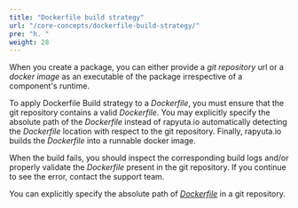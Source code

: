 ```yaml
---
title: "Dockerfile build strategy"
url: "/core-concepts/dockerfile-build-strategy/"
pre: "h. "
weight: 28
---
```


When you create a package, you can either provide a _git repository_ url or a
_docker image_ as an executable of the package irrespective of a component's runtime.

To apply Dockerfile Build strategy to a _Dockerfile_, you must ensure that the
git repository contains a valid _Dockerfile_. You may explicitly specify the
absolute path of the _Dockerfile_ instead of rapyuta.io automatically detecting
the _Dockerfile_ location with respect to the git repository. Finally, rapyuta.io
builds the _Dockerfile_ into a runnable docker image.

When the build fails, you should inspect the corresponding build logs and/or
properly validate the _Dockerfile_ present in the git repository. If you continue
to see the error, contact the support team.

You can explicitly specify the absolute path of [_Dockerfile_](https://docs.docker.com/engine/reference/builder/)
in a git repository.
